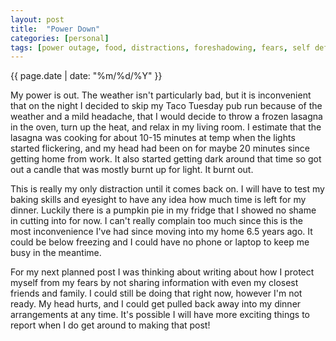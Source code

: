 ```yaml
---
layout: post
title:  "Power Down"
categories: [personal]
tags: [power outage, food, distractions, foreshadowing, fears, self defense mechanisms]
---
```

{{ page.date | date: "%m/%d/%Y" }}
 
My power is out.  The weather isn't particularly bad, but it is inconvenient that on the night I decided to skip my Taco Tuesday pub run because of the weather and a mild headache, that I would decide to throw a frozen lasagna in the oven, turn up the heat, and relax in my living room.  I estimate that the lasagna was cooking for about 10-15 minutes at temp when the lights started flickering, and my head had been on for maybe 20 minutes since getting home from work.  It also started getting dark around that time so got out a candle that was mostly burnt up for light.  It burnt out.  
 
This is really my only distraction until it comes back on.  I will have to test my baking skills and eyesight to have any idea how much time is left for my dinner.  Luckily there is a pumpkin pie in my fridge that I showed no shame in cutting into for now.  I can't really complain too much since this is the most inconvenience I've had since moving into my home 6.5 years ago.  It could be below freezing and I could have no phone or laptop to keep me busy in the meantime.
 
For my next planned post I was thinking about writing about how I protect myself from my fears by not sharing information with even my closest friends and family.  I could still be doing that right now, however I'm not ready.  My head hurts, and I could get pulled back away into my dinner arrangements at any time.  It's possible I will have more exciting things to report when I do get around to making that post!
 